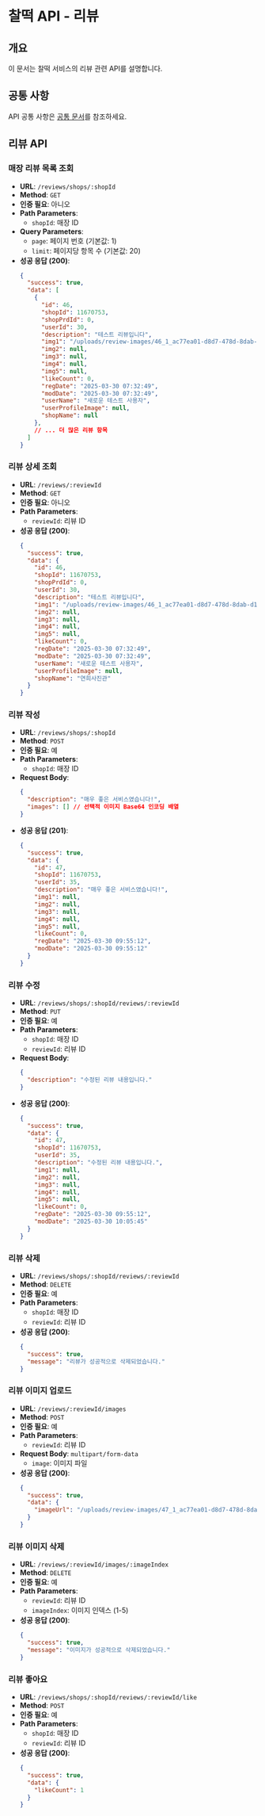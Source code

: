 # 찰떡 API - 리뷰

## 개요
이 문서는 찰떡 서비스의 리뷰 관련 API를 설명합니다.

## 공통 사항
API 공통 사항은 [공통 문서](./common.md)를 참조하세요.

## 리뷰 API

### 매장 리뷰 목록 조회
- **URL**: `/reviews/shops/:shopId`
- **Method**: `GET`
- **인증 필요**: 아니오
- **Path Parameters**:
  - `shopId`: 매장 ID
- **Query Parameters**:
  - `page`: 페이지 번호 (기본값: 1)
  - `limit`: 페이지당 항목 수 (기본값: 20)
- **성공 응답 (200)**:
  ```json
  {
    "success": true,
    "data": [
      {
        "id": 46,
        "shopId": 11670753,
        "shopPrdId": 0,
        "userId": 30,
        "description": "테스트 리뷰입니다",
        "img1": "/uploads/review-images/46_1_ac77ea01-d8d7-478d-8dab-d1473e804d07.png",
        "img2": null,
        "img3": null,
        "img4": null,
        "img5": null,
        "likeCount": 0,
        "regDate": "2025-03-30 07:32:49",
        "modDate": "2025-03-30 07:32:49",
        "userName": "새로운 테스트 사용자",
        "userProfileImage": null,
        "shopName": null
      },
      // ... 더 많은 리뷰 항목
    ]
  }
  ```

### 리뷰 상세 조회
- **URL**: `/reviews/:reviewId`
- **Method**: `GET`
- **인증 필요**: 아니오
- **Path Parameters**:
  - `reviewId`: 리뷰 ID
- **성공 응답 (200)**:
  ```json
  {
    "success": true,
    "data": {
      "id": 46,
      "shopId": 11670753,
      "shopPrdId": 0,
      "userId": 30,
      "description": "테스트 리뷰입니다",
      "img1": "/uploads/review-images/46_1_ac77ea01-d8d7-478d-8dab-d1473e804d07.png",
      "img2": null,
      "img3": null,
      "img4": null,
      "img5": null,
      "likeCount": 0,
      "regDate": "2025-03-30 07:32:49",
      "modDate": "2025-03-30 07:32:49",
      "userName": "새로운 테스트 사용자",
      "userProfileImage": null,
      "shopName": "연희사진관"
    }
  }
  ```

### 리뷰 작성
- **URL**: `/reviews/shops/:shopId`
- **Method**: `POST`
- **인증 필요**: 예
- **Path Parameters**:
  - `shopId`: 매장 ID
- **Request Body**:
  ```json
  {
    "description": "매우 좋은 서비스였습니다!",
    "images": [] // 선택적 이미지 Base64 인코딩 배열
  }
  ```
- **성공 응답 (201)**:
  ```json
  {
    "success": true,
    "data": {
      "id": 47,
      "shopId": 11670753,
      "userId": 35,
      "description": "매우 좋은 서비스였습니다!",
      "img1": null,
      "img2": null,
      "img3": null,
      "img4": null,
      "img5": null,
      "likeCount": 0,
      "regDate": "2025-03-30 09:55:12",
      "modDate": "2025-03-30 09:55:12"
    }
  }
  ```

### 리뷰 수정
- **URL**: `/reviews/shops/:shopId/reviews/:reviewId`
- **Method**: `PUT`
- **인증 필요**: 예
- **Path Parameters**:
  - `shopId`: 매장 ID
  - `reviewId`: 리뷰 ID
- **Request Body**:
  ```json
  {
    "description": "수정된 리뷰 내용입니다."
  }
  ```
- **성공 응답 (200)**:
  ```json
  {
    "success": true,
    "data": {
      "id": 47,
      "shopId": 11670753,
      "userId": 35,
      "description": "수정된 리뷰 내용입니다.",
      "img1": null,
      "img2": null,
      "img3": null,
      "img4": null,
      "img5": null,
      "likeCount": 0,
      "regDate": "2025-03-30 09:55:12",
      "modDate": "2025-03-30 10:05:45"
    }
  }
  ```

### 리뷰 삭제
- **URL**: `/reviews/shops/:shopId/reviews/:reviewId`
- **Method**: `DELETE`
- **인증 필요**: 예
- **Path Parameters**:
  - `shopId`: 매장 ID
  - `reviewId`: 리뷰 ID
- **성공 응답 (200)**:
  ```json
  {
    "success": true,
    "message": "리뷰가 성공적으로 삭제되었습니다."
  }
  ```

### 리뷰 이미지 업로드
- **URL**: `/reviews/:reviewId/images`
- **Method**: `POST`
- **인증 필요**: 예
- **Path Parameters**:
  - `reviewId`: 리뷰 ID
- **Request Body**: `multipart/form-data`
  - `image`: 이미지 파일
- **성공 응답 (200)**:
  ```json
  {
    "success": true,
    "data": {
      "imageUrl": "/uploads/review-images/47_1_ac77ea01-d8d7-478d-8dab-d1473e804d07.png"
    }
  }
  ```

### 리뷰 이미지 삭제
- **URL**: `/reviews/:reviewId/images/:imageIndex`
- **Method**: `DELETE`
- **인증 필요**: 예
- **Path Parameters**:
  - `reviewId`: 리뷰 ID
  - `imageIndex`: 이미지 인덱스 (1-5)
- **성공 응답 (200)**:
  ```json
  {
    "success": true,
    "message": "이미지가 성공적으로 삭제되었습니다."
  }
  ```

### 리뷰 좋아요
- **URL**: `/reviews/shops/:shopId/reviews/:reviewId/like`
- **Method**: `POST`
- **인증 필요**: 예
- **Path Parameters**:
  - `shopId`: 매장 ID
  - `reviewId`: 리뷰 ID
- **성공 응답 (200)**:
  ```json
  {
    "success": true,
    "data": {
      "likeCount": 1
    }
  }
  ```
``` 